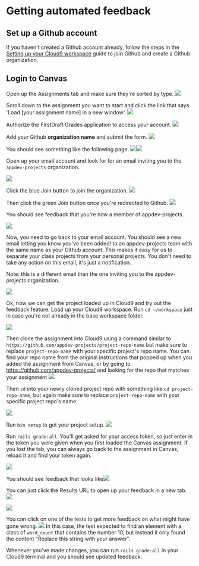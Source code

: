 # Getting automated feedback

## Set up a Github account

If you haven't created a Github account already, follow the steps in the [Setting up your Cloud9 workspace](setting-up-your-cloud9-workspace.md) guide to join Github and create a Github organization.

## Login to Canvas

Open up the Assignments tab and make sure they're sorted by type. 
![](/assets/login-canvas.png)

Scroll down to the assignment you want to start and click the link that says 'Load [your assignment name] in a new window'. 
![](/assets/load-assignment.png)

Authorize the FirstDraft Grades application to access your account. 
![](/assets/authorize-first-draft.png)

Add your Github **organization name** and submit the form. 
![](/assets/add-github-org-name.png)

You should see something like the following page.
![](/assets/Screen_Shot_2018-01-25_at_1_22_47_PM.png)![](/assets/grade-setup-instructions.png)

Open up your email account and look for for an email inviting you to the `appdev-projects` organization.

![](/assets/email-org-invite.png)

Click the blue Join button to join the organization. 
![](/assets/email-join-org.png)

Then click the green Join button once you're redirected to Github.
![](/assets/github-join-org.png)

You should see feedback that you're now a member of appdev-projects. 

![](/assets/github-joined-org-feedback.png)

Now, you need to go back to your email account. You should see a new email letting you know you've been added! to an appdev-projects team with the same name as your Github account. This makes it easy for us to separate your class projects from your personal projects. You don't need to take any action on this email, it's just a notification. 

[](/assets/github-team-added-notification.png) 

Note: this is a different email than the one inviting you to the appdev-projects organization.

![](/assets/github-team-added-notification.png)

Ok, now we can get the project loaded up in Cloud9 and try out the feedback feature. Load up your Cloud9 workspace. Run `cd ~/workspace` just in case you're not already in the base workspace folder. 

![](/assets/cd-workspace.png)

Then clone the assignment into Cloud9 using a command similar to `https://github.com/appdev-projects/project-repo-name` but make sure to replace `project-repo-name` with your specific project's repo name. You can find your repo name from the original instructions that popped up when you added the assignment from Canvas, or by going to https://github.com/appdev-projects/ and looking for the repo that matches your assignment 
![](/assets/git-clone.png)

Then `cd` into your newly cloned project repo with something like `cd project-repo-name`, but again make sure to replace `project-repo-name` with your specific project repo's name.

![](/assets/cd-into-project-folder.png)

Run `bin setup` to get your project setup. 
![](/assets/bin-setup.png)

Run `rails grade:all`. You'll get asked for your access token, so just enter in the token you were given when you first loaded the Canvas assignment. If you lost the tab, you can always go back to the assignment in Canvas, reload it and find your token again. 

![](/assets/rails-grade.png)

You should see feedback that looks like![](/assets/rails-grade-feedback.png)

You can just click the Results URL to open up your feedback in a new tab. 
![](/assets/rails-grade-click-url.png)

![](/assets/rails-grade-results.png)

You can click on one of the tests to get more feedback on what might have gone wrong. 
![](/assets/rails-grade-results-details.png)
In this case, the test expected to find an element with a class of `word_count` that contains the number 10, but instead it only found the content "Replace this string with your answer". 

Whenever you've made changes, you can run `rails grade:all` in your Cloud9 terminal and you should see updated feedback. 
